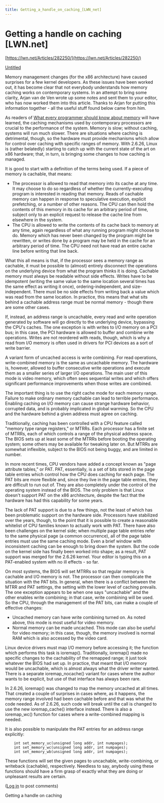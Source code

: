 ```yaml
---
title: Getting_a_handle_on_caching_[LWN_net]
---
```


# Getting a handle on caching [LWN.net]

[https://lwn.net/Articles/282250/](https://lwn.net/Articles/282250/)

[Untitled](Getting%20a%20handle%20on%20caching%20%5BLWN%20net%5D/Untitled%20Database%2076b04114f2e8462781540f4d38b87b4b.csv)

Memory management changes (for the x86 architecture) have caused surprises for a few kernel developers. As these issues have been worked out, it has become clear that not everybody understands how memory caching works on contemporary systems. In an attempt to bring some clarity, Arjan van de Ven wrote up some notes and sent them to your editor, who has now worked them into this article. Thanks to Arjan for putting this information together - all the useful stuff found below came from him.

As readers of [What every programmer should know about memory](http://lwn.net/Articles/250967/) will have learned, the caching mechanisms used by contemporary processors are crucial to the performance of the system. Memory is slow; without caching, systems will run much slower. There are situations where caching is detrimental, though, so the hardware must provide mechanisms which allow for control over caching with specific ranges of memory. With 2.6.26, Linux is (rather belatedly) starting to catch up with the current state of the art on x86 hardware; that, in turn, is bringing some changes to how caching is managed.

It is good to start with a definition of the terms being used. If a piece of memory is cachable, that means:

- The processor is allowed to read that memory into its cache at any time. It may choose to do so regardless of whether the currently-executing program is interested in reading that memory. Reads of cachable memory can happen in response to speculative execution, explicit prefetching, or a number of other reasons. The CPU can then hold the contents of this memory in its cache for an arbitrary period of time, subject only to an explicit request to release the cache line from elsewhere in the system.
- The CPU is allowed to write the contents of its cache back to memory at any time, again regardless of what any running program might choose to do. Memory which has never been changed by the program might be rewritten, or writes done by a program may be held in the cache for an arbitrary period of time. The CPU need not have read an entire cache line before writing that line back.

What this all means is that, if the processor sees a memory range as cachable, it must be possible to (almost) entirely disconnect the operations on the underlying device from what the program thinks it is doing. Cachable memory must always be readable without side effects. Writes have to be idempotent (writing the same value to the same location several times has the same effect as writing it once), ordering-independent, and size-independent. There must be no side effects from writing back a value which was read from the same location. In practice, this means that what sits behind a cachable address range must be normal memory - though there are some other cases.

If, instead, an address range is uncachable, every read and write operation generated by software will go directly to the underlying device, bypassing the CPU's caches. The one exception is with writes to I/O memory on a PCI bus; in this case, the PCI hardware is allowed to buffer and combine write operations. Writes are not reordered with reads, though, which is why a read from I/O memory is often used in drivers for PCI devices as a sort of write barrier.

A variant form of uncached access is write combining. For read operations, write-combined memory is the same as uncachable memory. The hardware is, however, allowed to buffer consecutive write operations and execute them as a smaller series of larger I/O operations. The main user of this mode is video memory, which often sees sequential writes and which offers significant performance improvements when those writes are combined.

The important thing is to use the right cache mode for each memory range. Failure to make ordinary memory cachable can lead to terrible performance. Enabling caching on I/O memory can cause strange hardware behavior, corrupted data, and is probably implicated in global warming. So the CPU and the hardware behind a given address must agree on caching.

Traditionally, caching has been controlled with a CPU feature called "memory type range registers," or MTRRs. Each processor has a finite set of MTRRs, each of which controls a range of the physical address space. The BIOS sets up at least some of the MTRRs before booting the operating system; some others may be available for tweaking later on. But MTRRs are somewhat inflexible, subject to the BIOS not being buggy, and are limited in number.

In more recent times, CPU vendors have added a concept known as "page attribute tables," or PAT. PAT, essentially, is a set of bits stored in the page table entries which control how the CPU does caching for each page. The PAT bits are more flexible and, since they live in the page table entries, they are difficult to run out of. They are also completely under the control of the operating system instead of the BIOS. The only problem is that Linux doesn't support PAT on the x86 architecture, despite the fact that the hardware has had this capability for some years.

The lack of PAT support is due to a few things, not the least of which has been problematic support on the hardware side. Processors have stabilized over the years, though, to the point that it is possible to create a reasonable whitelist of CPU families known to actually work with PAT. There have also been challenges on the kernel side; when multiple page table entries refer to the same physical page (a common occurrence), all of the page table entries must use the same caching mode. Even a brief window with inconsistent caching can be enough to bring down the system. But the code on the kernel side has finally been worked into shape; as a result, PAT support was merged for the 2.6.26 kernel. Your editor is typing this on a PAT-enabled system with no ill effects - so far.

On most systems, the BIOS will set MTRRs so that regular memory is cachable and I/O memory is not. The processor can then complicate the situation with the PAT bits. In general, when there is a conflict between the MTRR and PAT settings, the setting with the lower level of caching prevails. The one exception appears to be when one says "uncachable" and the other enables write combining; in that case, write combining will be used. So the CPU, through the management of the PAT bits, can make a couple of effective changes:

- Uncached memory can have write combining turned on. As noted above, this mode is most useful for video memory.
- Normal memory can be made uncached. This mode can also be useful for video memory; in this case, though, the memory involved is normal RAM which is also accessed by the video card.

Linux device drivers must map I/O memory before accessing it; the function which performs this task is ioremap(). Traditionally, ioremap() made no specific changes to the cachability of the remapped range; it just took whatever the BIOS had set up. In practice, that meant that I/O memory would be uncachable, which is almost always what the driver writer wanted. There is a separate ioremap_nocache() variant for cases where the author wants to be explicit, but use of that interface has always been rare.

In 2.6.26, ioremap() was changed to map the memory uncached at all times. That created a couple of surprises in cases where, as it happens, the memory range involved had been cachable before and that was what the code needed. As of 2.6.26, such code will break until the call is changed to use the new ioremap_cache() interface instead. There is also a ioremap_wc() function for cases where a write-combined mapping is needed.

It is also possible to manipulate the PAT entries for an address range explicitly:

```
    int set_memory_uc(unsigned long addr, int numpages);
    int set_memory_wc(unsigned long addr, int numpages);
    int set_memory_wb(unsigned long addr, int numpages);

```

These functions will set the given pages to uncachable, write-combining, or writeback (cachable), respectively. Needless to say, anybody using these functions should have a firm grasp of exactly what they are doing or unpleasant results are certain.

([Log in](https://lwn.net/Login/?target=/Articles/282250/) to post comments)

Getting a handle on caching